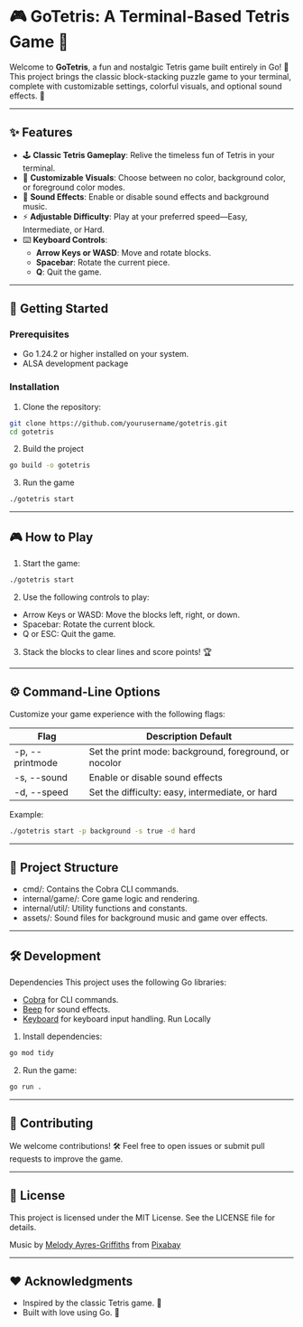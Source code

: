 # 🎮 GoTetris: A Terminal-Based Tetris Game 🧩

Welcome to **GoTetris**, a fun and nostalgic Tetris game built entirely in Go! 🚀 This project brings the classic block-stacking puzzle game to your terminal, complete with customizable settings, colorful visuals, and optional sound effects. 🎵

---

## ✨ Features

- 🕹️ **Classic Tetris Gameplay**: Relive the timeless fun of Tetris in your terminal.
- 🎨 **Customizable Visuals**: Choose between no color, background color, or foreground color modes.
- 🎵 **Sound Effects**: Enable or disable sound effects and background music.
- ⚡ **Adjustable Difficulty**: Play at your preferred speed—Easy, Intermediate, or Hard.
- ⌨️ **Keyboard Controls**:
  - **Arrow Keys or WASD**: Move and rotate blocks.
  - **Spacebar**: Rotate the current piece.
  - **Q**: Quit the game.

---

## 🚀 Getting Started

### Prerequisites
- Go 1.24.2 or higher installed on your system.
- ALSA development package

### Installation
1. Clone the repository:
```bash
git clone https://github.com/yourusername/gotetris.git
cd gotetris
```

2. Build the project
```bash
go build -o gotetris
```

3. Run the game
```bash
./gotetris start
```

---

## 🎮 How to Play
1. Start the game:
```bash
./gotetris start
```
2. Use the following controls to play:

* Arrow Keys or WASD: Move the blocks left, right, or down.
* Spacebar: Rotate the current block.
* Q or ESC: Quit the game.

3. Stack the blocks to clear lines and score points! 🏆

---

## ⚙️ Command-Line Options
Customize your game experience with the following flags:

Flag |	Description	Default
-----|----------------------------------------------------------------------------
-p, --printmode	| Set the print mode: background, foreground, or nocolor | nocolor
-s, --sound	| Enable or disable sound effects |	false
-d, --speed	| Set the difficulty: easy, intermediate, or hard | intermediate

Example:
```bash
./gotetris start -p background -s true -d hard
```

---

## 📂 Project Structure
* cmd/: Contains the Cobra CLI commands.
* internal/game/: Core game logic and rendering.
* internal/util/: Utility functions and constants.
* assets/: Sound files for background music and game over effects.

---

## 🛠️ Development
Dependencies
This project uses the following Go libraries:

* [Cobra](https://github.com/spf13/cobra) for CLI commands.
* [Beep](https://github.com/faiface/beep) for sound effects.
* [Keyboard](https://github.com/eiannone/keyboard) for keyboard input handling.
Run Locally
1. Install dependencies:
```bash
go mod tidy
```
2. Run the game:
```bash
go run .
```

---

## 🎉 Contributing
We welcome contributions! 🛠️ Feel free to open issues or submit pull requests to improve the game.

---

## 📜 License
This project is licensed under the MIT License. See the LICENSE file for details.

Music by [Melody Ayres-Griffiths](https://pixabay.com/users/melodyayresgriffiths-27269767/?utm_source=link-attribution&utm_medium=referral&utm_campaign=music&utm_content=148250) from [Pixabay](https://pixabay.com//?utm_source=link-attribution&utm_medium=referral&utm_campaign=music&utm_content=148250)

---

## ❤️ Acknowledgments
* Inspired by the classic Tetris game. 🎵
* Built with love using Go. 🐹
